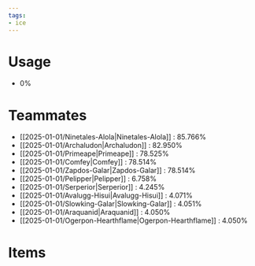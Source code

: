 ```yaml
---
tags:
- ice
---
```

# Usage
- 0%
# Teammates
- [[2025-01-01/Ninetales-Alola|Ninetales-Alola]] : 85.766%
- [[2025-01-01/Archaludon|Archaludon]] : 82.950%
- [[2025-01-01/Primeape|Primeape]] : 78.525%
- [[2025-01-01/Comfey|Comfey]] : 78.514%
- [[2025-01-01/Zapdos-Galar|Zapdos-Galar]] : 78.514%
- [[2025-01-01/Pelipper|Pelipper]] : 6.758%
- [[2025-01-01/Serperior|Serperior]] : 4.245%
- [[2025-01-01/Avalugg-Hisui|Avalugg-Hisui]] : 4.071%
- [[2025-01-01/Slowking-Galar|Slowking-Galar]] : 4.051%
- [[2025-01-01/Araquanid|Araquanid]] : 4.050%
- [[2025-01-01/Ogerpon-Hearthflame|Ogerpon-Hearthflame]] : 4.050%
# Items
